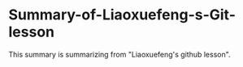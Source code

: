 # Summary-of-Liaoxuefeng-s-Git-lesson
This summary is summarizing from "Liaoxuefeng's github lesson".
